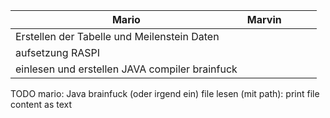 | Mario                                          | Marvin |     |     |     |
| ---------------------------------------------- | ------ | --- | --- | --- |
| Erstellen der Tabelle und Meilenstein Daten    |        |     |     |     |
| aufsetzung RASPI                               |        |     |     |     |
| einlesen und erstellen JAVA compiler brainfuck |        |     |     |     |

TODO mario:
Java brainfuck (oder irgend ein) file lesen (mit path): print file content as text

